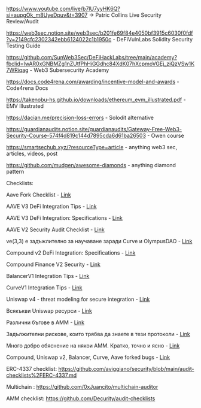 https://www.youtube.com/live/b7lU7yyHK6Q?si=aupgOk_m8UyeDpuv&t=3907 -> Patric Collins Live Security Review/Audit

https://web3sec.notion.site/web3sec/b201fe69f84e4050bf3915c6030f0fdf?v=2149cfc2302342ebb6124022c1b1950c - DeFiVulnLabs Solidity Security Testing Guide

https://github.com/SunWeb3Sec/DeFiHackLabs/tree/main/academy?fbclid=IwAR0xGNBMZg1nZUtfPhHiGGdhc84XdK07hXcpmoVGEj_ziQzVSw1K7WRiqag - Web3 Subersecurity Academy

https://docs.code4rena.com/awarding/incentive-model-and-awards - Code4rena Docs

https://takenobu-hs.github.io/downloads/ethereum_evm_illustrated.pdf - EMV Illustrated

https://dacian.me/precision-loss-errors - Solodit alternative

https://guardianaudits.notion.site/guardianaudits/Gateway-Free-Web3-Security-Course-574f4d819c144d7895cda6d61ba26503 - Owen course

https://smartsechub.xyz/?resourceType=article - anything web3 sec, articles, videos, post

https://github.com/mudgen/awesome-diamonds - anything diamond pattern

Checklists:

Aave Fork Checklist  - [Link](https://github.com/aviggiano/security/blob/main/audit-checklists/Aave-fork.md)

AAVE V3 DeFi Integration Tips - [Link](https://blog.pessimistic.io/aave-v3-defi-integration-tips-54089749cd4a)

AAVE V3 DeFi Integration: Specifications - [Link](https://blog.pessimistic.io/aave-v3-defi-integration-specifications-9e9ef9405be0)

AAVE V2 Security Audit Checklist - [Link](https://slowmist.medium.com/slowmist-aave-v2-security-audit-checklist-0d9ef442436b)

ve(3,3) е задъжлително за научаване заради Curve и OlympusDAO - [Link](https://medium.com/illiniblockchain/understanding-ve-3-3-5aab82add91e)

Compound v2 DeFi Integration: Specifications - [Link](https://blog.pessimistic.io/compound-v2-defi-integration-specifications-b13f74781b4f)

Compound Finance V2 Security - [Link](https://slowmist.medium.com/slowmist-compound-finance-v2-security-audit-manual-3ad56bd596da)

BalancerV1 Integration Tips - [Link](https://blog.pessimistic.io/balancerv1-integration-tips-594067785e8b)

CurveV1 Integration Tips - [Link](https://blog.pessimistic.io/curvev1-integration-tips-a49af7b4b46a)

Uniswap v4 - threat modeling for secure integration - [Link](https://composable-security.com/blog/uniswap-v-4-threat-modeling-for-secure-integration/)

Всякъкви Uniswap ресурси - [Link](https://github.com/Sabnock01/uniswap-resources)

Различни бъгове в AMM - [Link](https://mirror.xyz/millietez.eth/ixD3xe-Q7JQowYcIFmGKxkPae_C5tCN9kWn9jXUhnKk)

Задължителни рискове, които трябва да знаете в тези протоколи - [Link](https://www.chainrisk.xyz/blog-posts/defi-lending-borrowing-risk-framework)

Много добро обяснение на някои AMM. Кратко, точно и ясно - [Link](https://www.infect3d.xyz/blog/Exploring-AMMs#fundamental-amm-economics)

Compound, Uniswap v2, Balancer, Curve, Aave forked bugs - [Link](https://github.com/electisec/defi-fork-bugs)

ERC-4337 checklist:
https://github.com/aviggiano/security/blob/main/audit-checklists%2FERC-4337.md

Multichain :
https://github.com/0xJuancito/multichain-auditor

AMM checklist:
https://github.com/Decurity/audit-checklists
